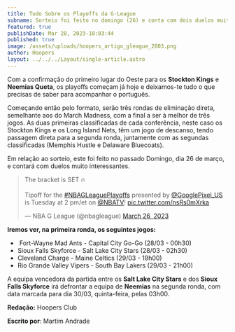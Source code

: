 ```yaml
---
title: Tudo Sobre os Playoffs da G-League
subname: Sorteio foi feito no domingo (26) e conta com dois duelos muito interessantes!
featured: true
publishDate: Mar 28, 2023-10:03:44
published: true
image: /assets/uploads/hoopers_artigo_gleague_2803.png
author: Hoopers
layout: ../../../Layout/single-article.astro
---
```

Com a confirmação do primeiro lugar do Oeste para os **Stockton Kings** e **Neemias Queta**, os playoffs começam já hoje e deixamos-te tudo o que precisas de saber para acompanhar o português.

Começando então pelo formato, serão três rondas de eliminação direta, semelhante aos do March Madness, com a final a ser à melhor de três jogos. As duas primeiras classificadas de cada conferência, neste caso os Stockton Kings e os Long Island Nets, têm um jogo de descanso, tendo passagem direta para a segunda ronda, juntamente com as segundas classificadas (Memphis Hustle e Delaware Bluecoats).

Em relação ao sorteio, este foi feito no passado Domingo, dia 26 de março, e contará com duelos muito interessantes.

<blockquote class="twitter-tweet"><p lang="en" dir="ltr">The bracket is SET 🔥<br><br>Tipoff for the <a href="https://twitter.com/hashtag/NBAGLeaguePlayoffs?src=hash&amp;ref_src=twsrc%5Etfw">#NBAGLeaguePlayoffs</a> presented by <a href="https://twitter.com/GooglePixel_US?ref_src=twsrc%5Etfw">@GooglePixel_US</a> is Tuesday at 2 pm/et on <a href="https://twitter.com/NBATV?ref_src=twsrc%5Etfw">@NBATV</a>! <a href="https://t.co/nsRs0mXrka">pic.twitter.com/nsRs0mXrka</a></p>&mdash; NBA G League (@nbagleague) <a href="https://twitter.com/nbagleague/status/1640064744789770242?ref_src=twsrc%5Etfw">March 26, 2023</a></blockquote> <script async src="https://platform.twitter.com/widgets.js" charset="utf-8"></script>

**Iremos ver, na primeira ronda, os seguintes jogos:**

*  Fort-Wayne Mad Ants - Capital City Go-Go (28/03 - 00h30)
* Sioux Falls Skyforce - Salt Lake City Stars (28/03 - 02h30)
* Cleveland Charge - Maine Celtics (29/03 - 19h00)
* Rio Grande Valley Vipers - South Bay Lakers (29/03 - 21h00)

A equipa vencedora da partida entre os **Salt Lake City Stars** e dos **Sioux Falls Skyforce** irá defrontar a equipa de **Neemias** na segunda ronda, com data marcada para dia 30/03, quinta-feira, pelas 03h00.

**Redação:** Hoopers Club

**Escrito por**: Martim Andrade